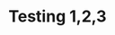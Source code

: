 <link rel="shortcut icon" type="image/x-icon" href="favicon.svg">

<meta property="og:type" content="profile">
<meta property="og:title" content="My CV">
<meta property="og:url" content="cv.marco.ar">
<meta property="og:image" content="https://raw.githubusercontent.com/mbertolaccini/web-testing/main/banner.jpg">
<meta property="og:description" content="Let's connect">
<meta property="profile:first_name" content="Marco">
<meta property="profile:last_name" content="Bertolaccini">

# Testing 1,2,3
